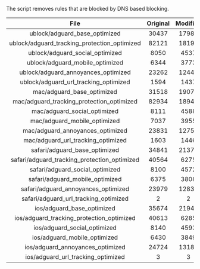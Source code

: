 The script removes rules that are blocked by DNS based blocking.


| File | Original | Modified |
|:----:|:-----:|:-----:|
| ublock/adguard_base_optimized | 30437 | 17989 |
| ublock/adguard_tracking_protection_optimized | 82121 | 18199 |
| ublock/adguard_social_optimized | 8050 | 4537 |
| ublock/adguard_mobile_optimized | 6344 | 3773 |
| ublock/adguard_annoyances_optimized | 23262 | 12444 |
| ublock/adguard_url_tracking_optimized | 1594 | 1437 |
| mac/adguard_base_optimized | 31518 | 19071 |
| mac/adguard_tracking_protection_optimized | 82934 | 18943 |
| mac/adguard_social_optimized | 8111 | 4588 |
| mac/adguard_mobile_optimized | 7037 | 3955 |
| mac/adguard_annoyances_optimized | 23831 | 12757 |
| mac/adguard_url_tracking_optimized | 1603 | 1446 |
| safari/adguard_base_optimized | 34841 | 21376 |
| safari/adguard_tracking_protection_optimized | 40564 | 6275 |
| safari/adguard_social_optimized | 8100 | 4572 |
| safari/adguard_mobile_optimized | 6375 | 3808 |
| safari/adguard_annoyances_optimized | 23979 | 12830 |
| safari/adguard_url_tracking_optimized | 2 | 2 |
| ios/adguard_base_optimized | 35674 | 21948 |
| ios/adguard_tracking_protection_optimized | 40613 | 6285 |
| ios/adguard_social_optimized | 8140 | 4593 |
| ios/adguard_mobile_optimized | 6430 | 3849 |
| ios/adguard_annoyances_optimized | 24724 | 13181 |
| ios/adguard_url_tracking_optimized | 3 | 3 |